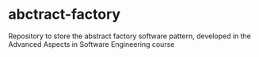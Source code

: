# abctract-factory
Repository to store the abstract factory software pattern, developed in the Advanced Aspects in Software Engineering course
